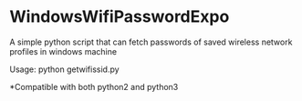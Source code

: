 # WindowsWifiPasswordExpo
 A simple python script that can fetch passwords of saved wireless network profiles in windows machine

Usage:
python getwifissid.py 


*Compatible with both python2 and python3
